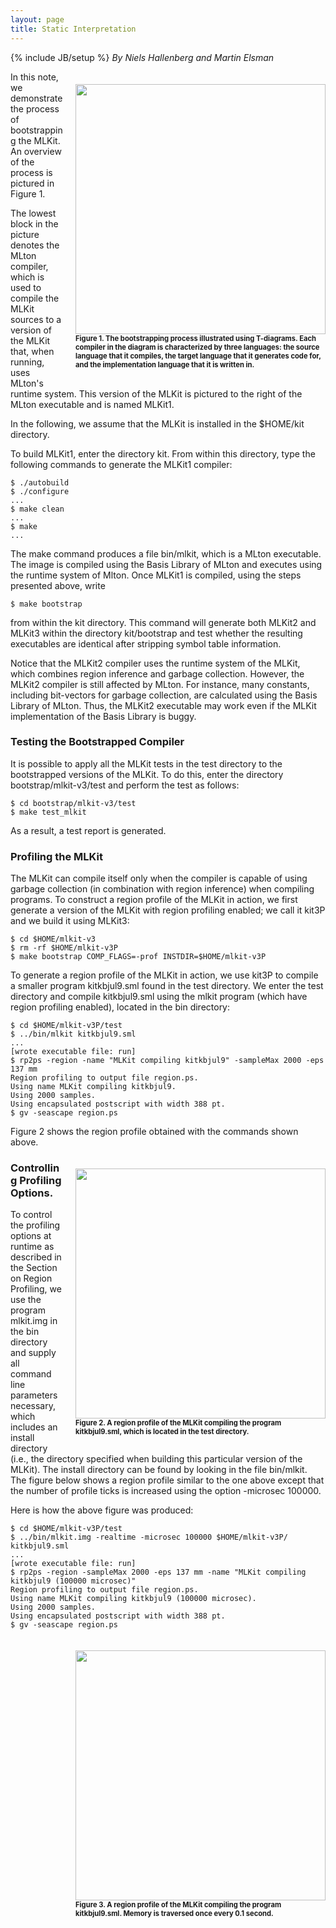 ```yaml
---
layout: page
title: Static Interpretation
---
```

{% include JB/setup %}
_By Niels Hallenberg and Martin Elsman_

<div style="float:right; margin-left:20px;margin-bottom:20px;margin-top:20px;">
<img width="400" src="{{BASE_PATH}}/images/Bootstrap.png" />
<div style="max-width:400px;width:auto;height:auto;font-size:80%;"><b>Figure 1. The bootstrapping process illustrated using T-diagrams. Each
compiler in the diagram is characterized by three languages: the
source language that it compiles, the target language that it
generates code for, and the implementation language that it is written
in.</b></div>
</div>

In this note, we demonstrate the process of bootstrapping the
MLKit. An overview of the process is pictured in Figure 1.

The lowest block in the picture denotes the MLton compiler, which is
used to compile the MLKit sources to a version of the MLKit that, when
running, uses MLton's runtime system. This version of the MLKit is
pictured to the right of the MLton executable and is named MLKit1.

In the following, we assume that the MLKit is installed in the
$HOME/kit directory.

To build MLKit1, enter the directory kit. From within this directory,
type the following commands to generate the MLKit1 compiler:

    $ ./autobuild
    $ ./configure
    ...
    $ make clean
    ...
    $ make
    ...

The make command produces a file bin/mlkit, which is a MLton
executable. The image is compiled using the Basis Library of MLton and
executes using the runtime system of Mlton.  Once MLKit1 is compiled,
using the steps presented above, write

    $ make bootstrap

from within the kit directory. This command will generate both MLKit2
and MLKit3 within the directory kit/bootstrap and test whether the
resulting executables are identical after stripping symbol table
information.

Notice that the MLKit2 compiler uses the runtime system of the MLKit,
which combines region inference and garbage collection. However, the
MLKit2 compiler is still affected by MLton. For instance, many
constants, including bit-vectors for garbage collection, are
calculated using the Basis Library of MLton. Thus, the MLKit2
executable may work even if the MLKit implementation of the Basis
Library is buggy.

### Testing the Bootstrapped Compiler

It is possible to apply all the MLKit tests in the test directory to
the bootstrapped versions of the MLKit. To do this, enter the
directory bootstrap/mlkit-v3/test and perform the test as follows:

    $ cd bootstrap/mlkit-v3/test
    $ make test_mlkit

As a result, a test report is generated.

### Profiling the MLKit

The MLKit can compile itself only when the compiler is capable of
using garbage collection (in combination with region inference) when
compiling programs.  To construct a region profile of the MLKit in
action, we first generate a version of the MLKit with region profiling
enabled; we call it kit3P and we build it using MLKit3:

    $ cd $HOME/mlkit-v3
    $ rm -rf $HOME/mlkit-v3P
    $ make bootstrap COMP_FLAGS=-prof INSTDIR=$HOME/mlkit-v3P

To generate a region profile of the MLKit in action, we use kit3P to
compile a smaller program kitkbjul9.sml found in the test
directory. We enter the test directory and compile kitkbjul9.sml using
the mlkit program (which have region profiling enabled), located in
the bin directory:

    $ cd $HOME/mlkit-v3P/test
    $ ../bin/mlkit kitkbjul9.sml
    ...
    [wrote executable file: run]
    $ rp2ps -region -name "MLKit compiling kitkbjul9" -sampleMax 2000 -eps 137 mm
    Region profiling to output file region.ps.
    Using name MLKit compiling kitkbjul9.
    Using 2000 samples.
    Using encapsulated postscript with width 388 pt.
    $ gv -seascape region.ps

Figure 2 shows the region profile obtained with the commands shown above.

<div style="float:right; margin-left:20px;margin-bottom:20px;margin-top:20px;">
<img width="400" src="{{BASE_PATH}}/images/Mlkit_compiling_kitkbjul9.png" />
<div style="max-width:400px;width:auto;height:auto;font-size:80%;"><b>
Figure 2. A region profile of the MLKit compiling the program
kitkbjul9.sml, which is located in the test directory.
</b></div>
</div>

### Controlling Profiling Options.

To control the profiling options at runtime as described in the
Section on Region Profiling, we use the program mlkit.img in the bin
directory and supply all command line parameters necessary, which
includes an install directory (i.e., the directory specified when
building this particular version of the MLKit). The install directory
can be found by looking in the file bin/mlkit.  The figure below shows
a region profile similar to the one above except that the number of
profile ticks is increased using the option -microsec 100000.

Here is how the above figure was produced:

    $ cd $HOME/mlkit-v3P/test
    $ ../bin/mlkit.img -realtime -microsec 100000 $HOME/mlkit-v3P/ kitkbjul9.sml 
    ...
    [wrote executable file: run]
    $ rp2ps -region -sampleMax 2000 -eps 137 mm -name "MLKit compiling kitkbjul9 (100000 microsec)"         
    Region profiling to output file region.ps.
    Using name MLKit compiling kitkbjul9 (100000 microsec).
    Using 2000 samples.
    Using encapsulated postscript with width 388 pt.
    $ gv -seascape region.ps

<div style="float:right; margin-left:20px;margin-bottom:20px;margin-top:20px;">
<img width="400" src="{{BASE_PATH}}/images/Mlkit_compiling_kitkbjul9_400msec.png" />
<div style="max-width:400px;width:auto;height:auto;font-size:80%;"><b>
Figure 3. A region profile of the MLKit compiling the program kitkbjul9.sml. Memory is traversed once every 0.1 second.
</b></div>
</div>
